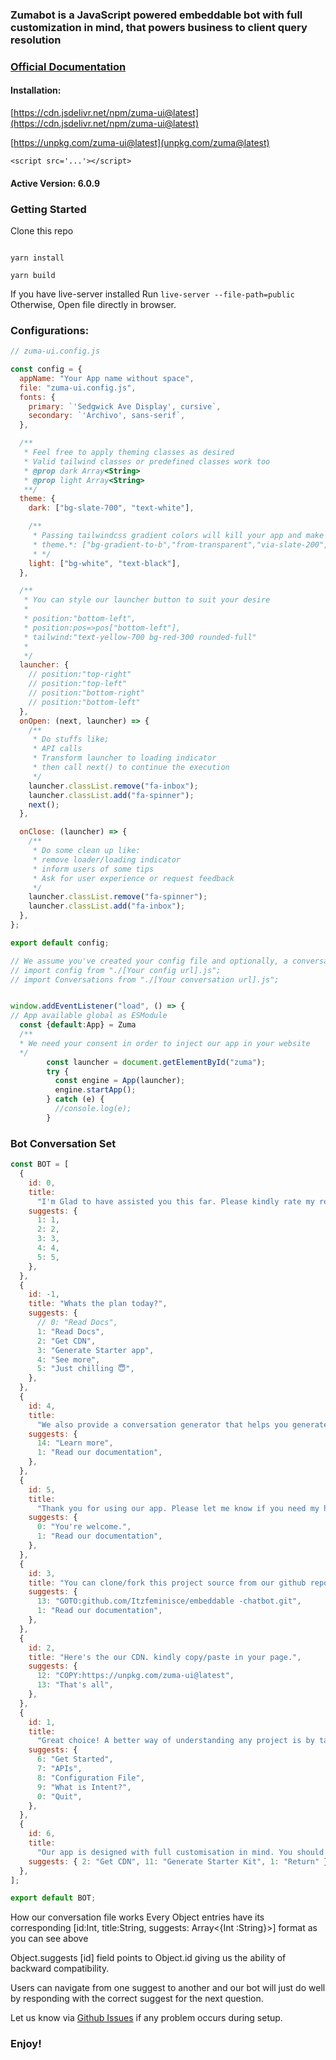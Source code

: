 ### Zumabot is a JavaScript powered embeddable bot with full customization in mind, that powers business to client query resolution

### [Official Documentation](https://zumabot.vercel.app)

#### Installation:


[https://cdn.jsdelivr.net/npm/zuma-ui@latest](https://cdn.jsdelivr.net/npm/zuma-ui@latest)

[https://unpkg.com/zuma-ui@latest](unpkg.com/zuma@latest)

`<script src='...'></script>`

#### Active Version: 6.0.9

### Getting Started 
Clone this repo
```git clone https://github.com/Itzfeminisce/embeddable-chatbot.git

yarn install

yarn build
```

If you have live-server installed
Run `live-server --file-path=public`
Otherwise, Open file directly in browser.


### Configurations:

```js
// zuma-ui.config.js

const config = {
  appName: "Your App name without space",
  file: "zuma-ui.config.js",
  fonts: {
    primary: `'Sedgwick Ave Display', cursive`,
    secondary: `'Archivo', sans-serif`,
  },

  /**
   * Feel free to apply theming classes as desired
   * Valid tailwind classes or predefined classes work too
   * @prop dark Array<String>
   * @prop light Array<String>
   **/
  theme: {
    dark: ["bg-slate-700", "text-white"],

    /**
     * Passing tailwindcss gradient colors will kill your app and make it slow as hell.
     * theme.*: ["bg-gradient-to-b","from-transparent","via-slate-200","to-slate-300", text-black"],
     * */
    light: ["bg-white", "text-black"],
  },

  /**
   * You can style our launcher button to suit your desire
   *
   * position:"bottom-left",
   * position:pos=>pos["bottom-left"],
   * tailwind:"text-yellow-700 bg-red-300 rounded-full"
   *
   */
  launcher: {
    // position:"top-right"
    // position:"top-left"
    // position:"bottom-right"
    // position:"bottom-left"
  },
  onOpen: (next, launcher) => {
    /**
     * Do stuffs like;
     * API calls
     * Transform launcher to loading indicator
     * then call next() to continue the execution
     */
    launcher.classList.remove("fa-inbox");
    launcher.classList.add("fa-spinner");
    next();
  },

  onClose: (launcher) => {
    /**
     * Do some clean up like:
     * remove loader/loading indicator
     * inform users of some tips
     * Ask for user experience or request feedback
     */
    launcher.classList.remove("fa-spinner");
    launcher.classList.add("fa-inbox");
  },
};

export default config;
```

```js
// We assume you've created your config file and optionally, a conversation setup to use by our bot. This files can be anywhere in your app. The location is completely up to you
// import config from "./[Your config url].js";
// import Conversations from "./[Your conversation url].js";


window.addEventListener("load", () => {
// App available global as ESModule
  const {default:App} = Zuma
  /**
  * We need your consent in order to inject our app in your website
  */
        const launcher = document.getElementById("zuma");
        try {
          const engine = App(launcher);
          engine.startApp();
        } catch (e) {
          //console.log(e);
        }

```

### Bot Conversation Set

```js
const BOT = [
  {
    id: 0,
    title:
      "I'm Glad to have assisted you this far. Please kindly rate my response. 1 means very unhelpful while 5 means extremely helpful.",
    suggests: {
      1: 1,
      2: 2,
      3: 3,
      4: 4,
      5: 5,
    },
  },
  {
    id: -1,
    title: "Whats the plan today?",
    suggests: {
      // 0: "Read Docs",
      1: "Read Docs",
      2: "Get CDN",
      3: "Generate Starter app",
      4: "See more",
      5: "Just chilling 😇",
    },
  },
  {
    id: 4,
    title:
      "We also provide a conversation generator that helps you generate how our bot respond to visitors questions just the way i talk to yoi now.",
    suggests: {
      14: "Learn more",
      1: "Read our documentation",
    },
  },
  {
    id: 5,
    title:
      "Thank you for using our app. Please let me know if you need my help.",
    suggests: {
      0: "You're welcome.",
      1: "Read our documentation",
    },
  },
  {
    id: 3,
    title: "You can clone/fork this project source from our github repo",
    suggests: {
      13: "GOTO:github.com/Itzfeminisce/embeddable -chatbot.git",
      1: "Read our documentation",
    },
  },
  {
    id: 2,
    title: "Here's the our CDN. kindly copy/paste in your page.",
    suggests: {
      12: "COPY:https://unpkg.com/zuma-ui@latest",
      13: "That's all",
    },
  },
  {
    id: 1,
    title:
      "Great choice! A better way of understanding any project is by taking a glance at the documentations. However, the choice is yours.",
    suggests: {
      6: "Get Started",
      7: "APIs",
      8: "Configuration File",
      9: "What is Intent?",
      0: "Quit",
    },
  },
  {
    id: 6,
    title:
      "Our app is designed with full customisation in mind. You should started by appending our CDN into your page and see the magic",
    suggests: { 2: "Get CDN", 11: "Generate Starter Kit", 1: "Return" },
  },
];

export default BOT;
```

How our conversation file works
Every Object entries have its corresponding [id:Int, title:String, suggests: Array<{Int :String}>] format as you can see above

Object.suggests [id] field points to Object.id giving us the ability of backward compatibility.

Users can navigate from one suggest to another and our bot will just do well by responding with the correct suggest for the next question.

Let us know via [Github Issues](https://github.com/Itzfeminisce/embeddable-chatbot#issues) if any problem occurs during setup.

### Enjoy!
